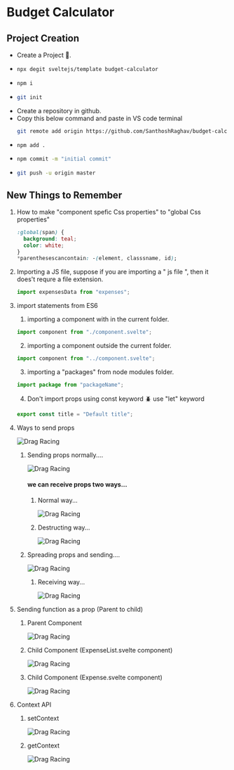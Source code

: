 # Budget Calculator

## Project Creation

- Create a Project :beers:.
- ```bash
  npx degit sveltejs/template budget-calculator
  ```
- ```bash
  npm i
  ```
- ```bash
  git init
  ```
- Create a repository in github.
- Copy this below command and paste in VS code terminal
  ```bash
  git remote add origin https://github.com/SanthoshRaghav/budget-calculator.git
  ```
- ```bash
  npm add .
  ```
- ```bash
  npm commit -m "initial commit"
  ```
- ```bash
  git push -u origin master
  ```

## New Things to Remember

1. How to make "component spefic Css properties" to "global Css properties"

   ```css
   :global(span) {
     background: teal;
     color: white;
   }
   *parenthesescancontain: -(element, classsname, id);
   ```

2. Importing a JS file, suppose if you are importing a " js file ", then it does't requre a file extension.
   ```js
   import expensesData from "expenses";
   ```
3. import statements from ES6

   1. importing a component with in the current folder.

   ```js
   import component from "./component.svelte";
   ```

   2. importing a component outside the current folder.

   ```js
   import component from "../component.svelte";
   ```

   3. importing a "packages" from node modules folder.

   ```js
   import package from "packageName";
   ```

   4. Don't import props using const keyword :beetle: use "let" keyword

   ```js
   export const title = "Default title";
   ```

4. Ways to send props

   ![Drag Racing](./public/images/expense.png)

   1. Sending props normally....

      ![Drag Racing](./public/images/sending-props-normally.png)

      #### we can receive props two ways...

      1. Normal way...

         ![Drag Racing](./public/images/normal.png)

      1. Destructing way...

         ![Drag Racing](./public/images/destructing.png)

   2. Spreading props and sending....

      ![Drag Racing](./public/images/spreading-and-sending-props.png)

      1. Receiving way...

         ![Drag Racing](./public/images/spreading-and-sending-props-and-receiving.png)

5. Sending function as a prop (Parent to child)

   1. Parent Component

      ![Drag Racing](./public/images/spreading-and-sending-props-and-receiving.png)

   2. Child Component (ExpenseList.svelte component)

      ![Drag Racing](./public/images/sending-function-as-a-prop-in-Expense-and-calling.png)

   3. Child Component (Expense.svelte component)

      ![Drag Racing](./public/images/sending-function-as-a-prop-in-Expense-and-calling.png)

6. Context API

   1. setContext

      ![Drag Racing](./public/images/setcontext.png)

   1. getContext

      ![Drag Racing](./public/images/getcontext.png)
